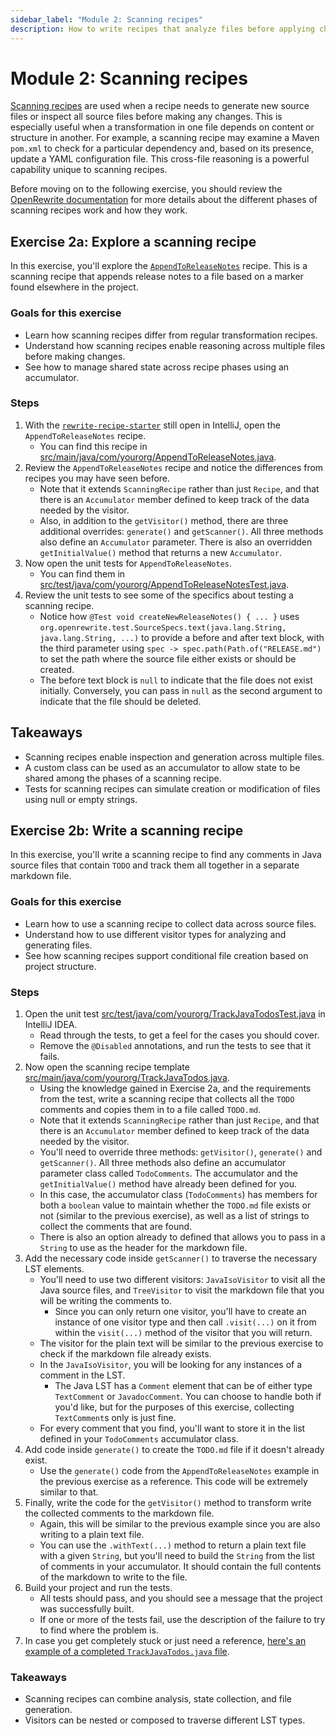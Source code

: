 ```yaml
---
sidebar_label: "Module 2: Scanning recipes"
description: How to write recipes that analyze files before applying changes.
---
```


# Module 2: Scanning recipes

[Scanning recipes](https://docs.openrewrite.org/concepts-and-explanations/recipes#scanning-recipes) are used when a recipe needs to generate new source files or inspect all source files before making any changes. This is especially useful when a transformation in one file depends on content or structure in another. For example, a scanning recipe may examine a Maven `pom.xml` to check for a particular dependency and, based on its presence, update a YAML configuration file. This cross-file reasoning is a powerful capability unique to scanning recipes.

Before moving on to the following exercise, you should review the [OpenRewrite documentation](https://docs.openrewrite.org/concepts-and-explanations/recipes#scanning-recipes) for more details about the different phases of scanning recipes work and how they work.

## Exercise 2a: Explore a scanning recipe

In this exercise, you'll explore the [`AppendToReleaseNotes`](https://github.com/moderneinc/rewrite-recipe-starter/blob/main/src/main/java/com/yourorg/AppendToReleaseNotes.java) recipe. This is a scanning recipe that appends release notes to a file based on a marker found elsewhere in the project. 

### Goals for this exercise

* Learn how scanning recipes differ from regular transformation recipes.
* Understand how scanning recipes enable reasoning across multiple files before making changes.
* See how to manage shared state across recipe phases using an accumulator.

### Steps

1. With the [`rewrite-recipe-starter`](https://github.com/moderneinc/rewrite-recipe-starter) still open in IntelliJ, open the `AppendToReleaseNotes` recipe.
   * You can find this recipe in [src/main/java/com/yourorg/AppendToReleaseNotes.java](https://github.com/moderneinc/rewrite-recipe-starter/blob/main/src/main/java/com/yourorg/AppendToReleaseNotes.java).
2. Review the `AppendToReleaseNotes` recipe and notice the differences from recipes you may have seen before.
   * Note that it extends `ScanningRecipe` rather than just `Recipe`, and that there is an `Accumulator` member defined to keep track of the data needed by the visitor.
   * Also, in addition to the `getVisitor()` method, there are three additional overrides: `generate()` and `getScanner()`. All three methods also define an `Accumulator` parameter. There is also an overridden `getInitialValue()` method that returns a new `Accumulator`.
3. Now open the unit tests for `AppendToReleaseNotes`.
   * You can find them in [src/test/java/com/yourorg/AppendToReleaseNotesTest.java](https://github.com/moderneinc/rewrite-recipe-starter/blob/main/src/test/java/com/yourorg/AppendToReleaseNotesTest.java).
4. Review the unit tests to see some of the specifics about testing a scanning recipe.
   * Notice how `@Test void createNewReleaseNotes() { ... }` uses `org.openrewrite.test.SourceSpecs.text(java.lang.String, java.lang.String, ...)` to provide a before and after text block, with the third parameter using `spec -> spec.path(Path.of("RELEASE.md")` to set the path where the source file either exists or should be created.
   * The before text block is `null` to indicate that the file does not exist initially. Conversely, you can pass in `null` as the second argument to indicate that the file should be deleted.

## Takeaways

* Scanning recipes enable inspection and generation across multiple files.
* A custom class can be used as an accumulator to allow state to be shared among the phases of a scanning recipe.
* Tests for scanning recipes can simulate creation or modification of files using null or empty strings.


## Exercise 2b: Write a scanning recipe

In this exercise, you'll write a scanning recipe to find any comments in Java source files that contain `TODO` and track them all together in a separate markdown file.

### Goals for this exercise

* Learn how to use a scanning recipe to collect data across source files.
* Understand how to use different visitor types for analyzing and generating files.
* See how scanning recipes support conditional file creation based on project structure.

### Steps

1. Open the unit test [src/test/java/com/yourorg/TrackJavaTodosTest.java](https://github.com/moderneinc/rewrite-recipe-starter/blob/main/src/test/java/com/yourorg/TrackJavaTodosTest.java) in IntelliJ IDEA.
   * Read through the tests, to get a feel for the cases you should cover.
   * Remove the `@Disabled` annotations, and run the tests to see that it fails. 
2. Now open the scanning recipe template [src/main/java/com/yourorg/TrackJavaTodos.java](https://github.com/moderneinc/rewrite-recipe-starter/blob/main/src/main/java/com/yourorg/TrackJavaTodos.java).
   * Using the knowledge gained in Exercise 2a, and the requirements from the test, write a scanning recipe that collects all the `TODO` comments and copies them in to a file called `TODO.md`.   
   * Note that it extends `ScanningRecipe` rather than just `Recipe`, and that there is an `Accumulator` member defined to keep track of the data needed by the visitor.
   * You'll need to override three methods: `getVisitor()`, `generate()` and `getScanner()`. All three methods also define an accumulator parameter class called `TodoComments`. The accumulator and the `getInitialValue()` method have already been defined for you.
   * In this case, the accumulator class (`TodoComments`) has members for both a `boolean` value to maintain whether the `TODO.md` file exists or not (similar to the previous exercise), as well as a list of strings to collect the comments that are found.
   * There is also an option already to defined that allows you to pass in a `String` to use as the header for the markdown file.
3. Add the necessary code inside `getScanner()` to traverse the necessary LST elements.
   * You'll need to use two different visitors: `JavaIsoVisitor` to visit all the Java source files, and `TreeVisitor` to visit the markdown file that you will be writing the comments to.
      * Since you can only return one visitor, you'll have to create an instance of one visitor type and then call `.visit(...)` on it from within the `visit(...)` method of the visitor that you will return.
   * The visitor for the plain text will be similar to the previous exercise to check if the markdown file already exists.
   * In the `JavaIsoVisitor`, you will be looking for any instances of a comment in the LST.
      * The Java LST has a `Comment` element that can be of either type `TextComment` or `JavadocComment`. You can choose to handle both if you'd like, but for the purposes of this exercise, collecting `TextComment`s only is just fine.
   * For every comment that you find, you'll want to store it in the list defined in your `TodoComments` accumulator class.
4. Add code inside `generate()` to create the `TODO.md` file if it doesn't already exist.
   * Use the `generate()` code from the `AppendToReleaseNotes` example in the previous exercise as a reference. This code will be extremely similar to that.
5. Finally, write the code for the `getVisitor()` method to transform write the collected comments to the markdown file.
   * Again, this will be similar to the previous example since you are also writing to a plain text file.
   * You can use the `.withText(...)` method to return a plain text file with a given `String`, but you'll need to build the `String` from the list of comments in your accumulator. It should contain the full contents of the markdown to write to the file.
6. Build your project and run the tests.
   * All tests should pass, and you should see a message that the project was successfully built.
   * If one or more of the tests fail, use the description of the failure to try to find where the problem is.
7. In case you get completely stuck or just need a reference, [here's an example of a completed `TrackJavaTodos.java` file](https://github.com/moderneinc/rewrite-recipe-starter/blob/workshop-solutions/src/main/java/com/yourorg/TrackJavaTodos.java).

### Takeaways

* Scanning recipes can combine analysis, state collection, and file generation.
* Visitors can be nested or composed to traverse different LST types.
